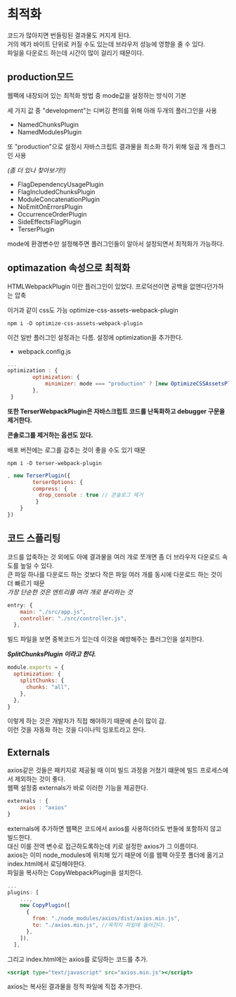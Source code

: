 #  최적화

코드가 많아지면 번들링된 결과물도 커지게 된다.    
거의 메가 바이트 단위로 커질 수도 있는데 브라우저 성능에 영향을 줄 수 있다.    
파일을 다운로드 하는데 시간이 많이 걸리기 때문이다.    

## production모드

웹팩에 내장되어 있는 최적화 방법 중 mode값을 설정하는 방식이 기본    

세 가지 값 중 "development"는 디버깅 편의를 위해 아래 두개의 플러그인을 사용    

- NamedChunksPlugin
- NamedModulesPlugin

또 "production"으로 설정시 자바스크립트 결과물을 최소화 하기 위해 일곱 개 플러그인 사용    

*(좀 더 있나 찾아보기!!)*

- FlagDependencyUsagePlugin    
- FlagIncludedChunksPlugin    
- ModuleConcatenationPlugin    
- NoEmitOnErrorsPlugin    
- OccurrenceOrderPlugin    
- SideEffectsFlagPlugin    
- TerserPlugin    

mode에 환경변수만 설정해주면 플러그인들이 알아서 설정되면서 최적화가 가능하다.     

## optimazation 속성으로 최적화

HTMLWebpackPlugin 이란 플러그인이 있었다. 프로덕션이면 공백을 없앤다던가하는 압축    

이거과 같이 css도 가능 optimize-css-assets-webpack-plugin    

`npm i -D optimize-css-assets-webpack-plugin`    

이건 일반 플러그인 설정과는 다름. 설정에 optimization을 추가한다.    

- webpack.config.js    
```jsx
...
optimization : {
        optimization: {
            minimizer: mode === "production" ? [new OptimizeCSSAssetsPlugin()] : [],
        },
 }
```

**또한 TerserWebpackPlugin은 자바스크립트 코드를 난독화하고 debugger 구문을 제거한다.**    

**콘솔로그를 제거하는 옵션도 있다.**    

배포 버전에는 로그를 감추는 것이 좋을 수도 있기 때문    

`npm i -D terser-webpack-plugin`    

```jsx
, new TerserPlugin({
	    terserOptions: {
	    compress: {
	      drop_console : true // 콘솔로그 제거 
		 }
	}
})
```

## 코드 스플리팅

코드를 압축하는 것 외에도 아예 결과물을 여러 개로 쪼개면 좀 더 브라우저 다운로드 속도를 높일 수 있다.    
큰 파일 하나를 다운로드 하는 것보다 작은 파일 여러 개를 동시에 다운로드 하는 것이 더 빠르기 때문    
_가장 단순한 것은 엔트리를 여러 개로 분리하는 것_    

```jsx
entry: {
    main: "./src/app.js",
    controller: "./src/controller.js",
  },
```

빌드 파일을 보면 중복코드가 있는데 이것을 예방해주는 플러그인을 설치한다.     

***SplitChunksPlugin 이라고 한다.*** 

```jsx
module.exports = {
  optimization: {
    splitChunks: {
      chunks: "all",
    },
  },
}
```

이렇게 하는 것은 개발자가 직접 해야하기 때문에 손이 많이 감.    
이런 것을 자동화 하는 것을 다이나믹 임포트라고 한다.     

## Externals

axios같은 것들은 패키지로 제공될 때 이미 빌드 과정을 거쳤기 떄문에 빌드 프로세스에서 제외하는 것이 좋다.     
웹팩 설정중 externals가 바로 이러한 기능을 제공한다.     

```jsx
externals : {
	axios : "axios"
}
```

externals에 추가하면 웹팩은 코드에서 axios를 사용하더라도 번들에 포함하지 않고 빌드한다.     
대신 이를 전역 변수로 접근하도록하는데 키로 설정한 axios가 그 이름이다.    
axios는 이미 node_modules에 위치해 있기 때문에 이를 웹팩 아웃풋 폴더에 옮기고 index.html에서 로딩해야한다.    
 파일을 복사하는 CopyWebpackPlugin을 설치한다.    

```jsx
...
plugins: [
	...,
    new CopyPlugin([
      {
        from: "./node_modules/axios/dist/axios.min.js",
        to: "./axios.min.js", //목적지 파일에 들어간다.
      },
    ]),
  ],

```

그리고 index.html에는 axios를 로딩하는 코드를 추가.    

```jsx
<script type="text/javascript" src="axios.min.js"></script>
```

axios는 복사된 결과물을 정적 파일에 직접 추가한다.    